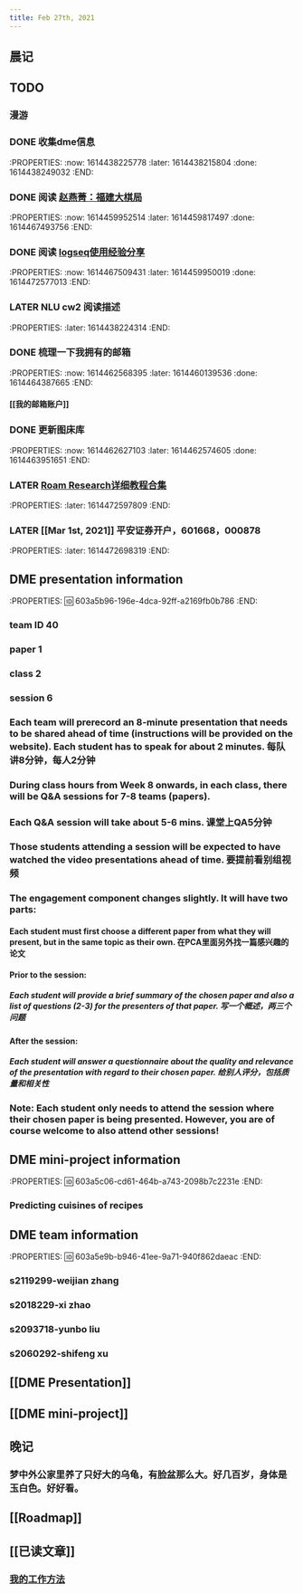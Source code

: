 ```yaml
---
title: Feb 27th, 2021
---
```


## 晨记
## TODO
### 漫游
### DONE 收集dme信息
:PROPERTIES:
:now: 1614438225778
:later: 1614438215804
:done: 1614438249032
:END:
### DONE 阅读 [赵燕菁：福建大棋局](https://xw.qq.com/cmsid/2017030401107600)
:PROPERTIES:
:now: 1614459952514
:later: 1614459817497
:done: 1614467493756
:END:
### DONE 阅读 [logseq使用经验分享](https://xutuan.vercel.app/#/page/logseq%E4%BD%BF%E7%94%A8%E7%BB%8F%E9%AA%8C%E5%88%86%E4%BA%AB)
:PROPERTIES:
:now: 1614467509431
:later: 1614459950019
:done: 1614472577013
:END:
### LATER NLU cw2 阅读描述
:PROPERTIES:
:later: 1614438224314
:END:
### DONE 梳理一下我拥有的邮箱
:PROPERTIES:
:now: 1614462568395
:later: 1614460139536
:done: 1614464387665
:END:
#### [[我的邮箱账户]]
### DONE 更新图床库
:PROPERTIES:
:now: 1614462627103
:later: 1614462574605
:done: 1614463951651
:END:
### LATER [Roam Research详细教程合集](https://www.bilibili.com/video/BV11f4y197zJ)
:PROPERTIES:
:later: 1614472597809
:END:
### LATER [[Mar 1st, 2021]] 平安证券开户，601668，000878
:PROPERTIES:
:later: 1614472698319
:END:
###
## DME presentation information
:PROPERTIES:
:id: 603a5b96-196e-4dca-92ff-a2169fb0b786
:END:
### team ID 40
### paper 1
### class 2
### session 6
### Each team will prerecord an 8-minute presentation that needs to be shared ahead of time (instructions will be provided on the website). Each student has to speak for about 2 minutes. 每队讲8分钟，每人2分钟
### During class hours from Week 8 onwards, in each class, there will be Q&A sessions for 7-8 teams (papers).
### Each Q&A session will take about 5-6 mins. 课堂上QA5分钟
### Those students attending a session will be expected to have watched the video presentations ahead of time. 要提前看别组视频
### The engagement component changes slightly. It will have two parts:
#### Each student must first choose a different paper from what they will present, but in the same topic as their own. 在PCA里面另外找一篇感兴趣的论文
#### Prior to the session:
##### Each student will provide a brief summary of the chosen paper and also a list of questions (2-3) for the presenters of that paper. 写一个概述，两三个问题
#### After the session:
##### Each student will answer a questionnaire about the quality and relevance of the presentation with regard to their chosen paper. 给别人评分，包括质量和相关性
### Note: Each student only needs to attend the session where their chosen paper is being presented. However, you are of course welcome to also attend other sessions!
## DME mini-project information
:PROPERTIES:
:id: 603a5c06-cd61-464b-a743-2098b7c2231e
:END:
### Predicting cuisines of recipes
## DME team information
:PROPERTIES:
:id: 603a5e9b-b946-41ee-9a71-940f862daeac
:END:
### s2119299-weijian zhang
### s2018229-xi zhao
### s2093718-yunbo liu
### s2060292-shifeng xu
## [[DME Presentation]]
## [[DME mini-project]]
## 晚记
### 梦中外公家里养了只好大的乌龟，有脸盆那么大。好几百岁，身体是玉白色。好好看。
## [[Roadmap]]
## [[已读文章]]
### [我的工作方法](https://learnku.com/articles/54157)
##
##
##
